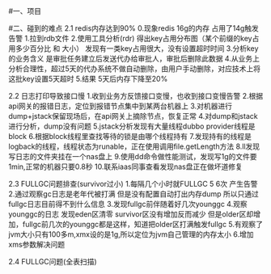 #一、项目


#二、碰到的难点
2.1 redis内存达到90%
0.现象redis 16g的内存 占用了14g触发告警
1.拉到rdb文件
2.使用工具分析(rdr) 得出key占用分布图（某个前缀的key占用多少百分比 和 大小）
发现有一类key占用很大，没有设置超时时间
3.分析key的业务含义
是审批任务建立后发送代办给审批人，审批后删除此数据
4.从业务上分析合理性，超过5天的代办系统不做自动删除，由用户手动删除，对应技术上将这批key设置5天超时
5.结果 5天后内存下降至20%

2.2 日志打印导致接口慢
1.收到业务方反馈接口变慢，也收到接口变慢告警
2.根据api网关的报错日志，定位到报错节点集中到某两台机器上
3.对机器进行dump+jstack保留现场后，在api网关上摘除节点，恢复正常
4.对dump和jstack进行分析，dump没有问题
5.jstack分析发现有大量线程dubbo provider线程是block
6.根据block线程里查找等待的锁是由哪个线程持有
7.发现持有的线程是logback的线程，线程状态为runable，正在使用调用file.getLength方法
8.ll发现写日志的文件夹挂在一个nas盘上
9.使用dd命令做性能测试，发现写1g的文件要1min,正常的机器只要0.8秒
10.联系iaas同事查看发现nas盘正在做坏道修复

2.3 FULLGC问题排查(survivor过小)
1.每隔几个小时就FULLGC 5 6次 产生告警
2.通过观察gc日志是老年代被打满 但是没有配置自动打出内存dump 所以只通过fullgc日志目前得不到什么信息
3.发现fullgc前伴随着好几次younggc
4.观察younggc的日志 发现eden区清零 survivor区没有增加反而减少 但是older区却增加，fullgc前几次的younggc都是这样，知道把older区打满触发fullgc
5.有观察了jvm大小只有100多m,xmx设的是1g,所以定位为jvm自己管理的内存太小
6.增加xms参数解决问题

2.4 FULLGC问题(全表扫描)

